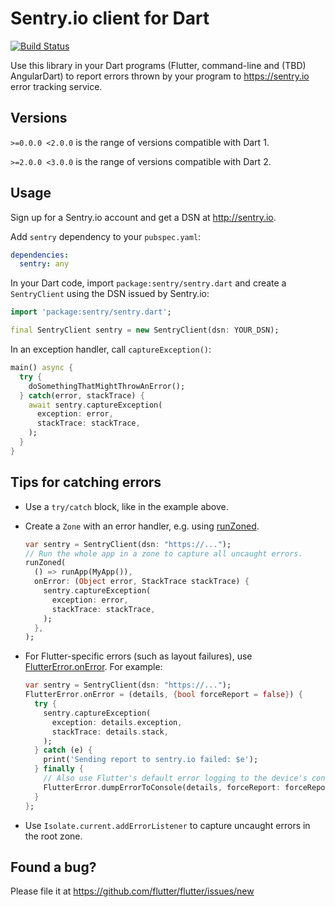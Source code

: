 # Sentry.io client for Dart

[![Build Status](https://travis-ci.org/flutter/sentry.svg?branch=master)](https://travis-ci.org/flutter/sentry)

Use this library in your Dart programs (Flutter, command-line and (TBD) AngularDart) to report errors thrown by your
program to https://sentry.io error tracking service.

## Versions

`>=0.0.0 <2.0.0` is the range of versions compatible with Dart 1.

`>=2.0.0 <3.0.0` is the range of versions compatible with Dart 2.

## Usage

Sign up for a Sentry.io account and get a DSN at http://sentry.io.

Add `sentry` dependency to your `pubspec.yaml`:

```yaml
dependencies:
  sentry: any
```

In your Dart code, import `package:sentry/sentry.dart` and create a `SentryClient` using the DSN issued by Sentry.io:

```dart
import 'package:sentry/sentry.dart';

final SentryClient sentry = new SentryClient(dsn: YOUR_DSN);
```

In an exception handler, call `captureException()`:

```dart
main() async {
  try {
    doSomethingThatMightThrowAnError();
  } catch(error, stackTrace) {
    await sentry.captureException(
      exception: error,
      stackTrace: stackTrace,
    );
  }
}
```

## Tips for catching errors

- Use a `try/catch` block, like in the example above.
- Create a `Zone` with an error handler, e.g. using [runZoned][run_zoned].
  
  ```dart
  var sentry = SentryClient(dsn: "https://...");
  // Run the whole app in a zone to capture all uncaught errors.
  runZoned(
    () => runApp(MyApp()),
    onError: (Object error, StackTrace stackTrace) {
      sentry.captureException(
        exception: error,
        stackTrace: stackTrace,
      );
    },
  );
  ```
- For Flutter-specific errors (such as layout failures), use [FlutterError.onError][flutter_error]. For example:
  
  ```dart
  var sentry = SentryClient(dsn: "https://...");
  FlutterError.onError = (details, {bool forceReport = false}) {
    try {
      sentry.captureException(
        exception: details.exception,
        stackTrace: details.stack,
      );
    } catch (e) {
      print('Sending report to sentry.io failed: $e');
    } finally {
      // Also use Flutter's default error logging to the device's console.
      FlutterError.dumpErrorToConsole(details, forceReport: forceReport);
    }
  };
  ```
- Use `Isolate.current.addErrorListener` to capture uncaught errors 
  in the root zone.

[run_zoned]: https://api.dartlang.org/stable/dart-async/runZoned.html
[flutter_error]: https://docs.flutter.io/flutter/foundation/FlutterError/onError.html

## Found a bug?

Please file it at https://github.com/flutter/flutter/issues/new
